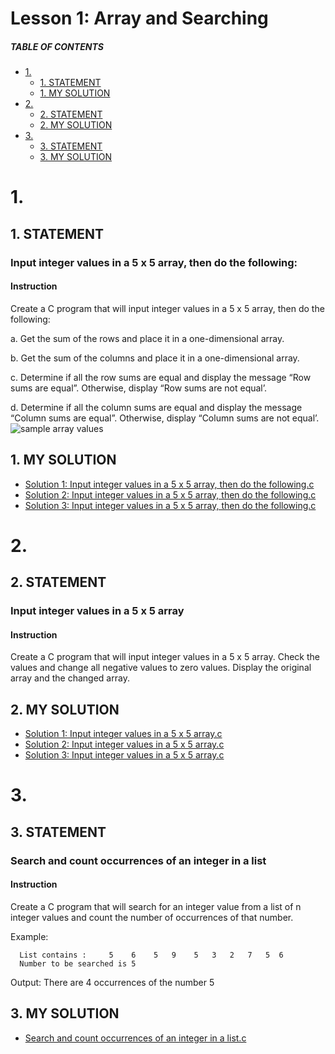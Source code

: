 # Lesson 1: Array and Searching

##### TABLE OF CONTENTS
- [1.](#1)
  * [1. STATEMENT](#1-statement)
  * [1. MY SOLUTION](#1-my-solution)
- [2.](#2)
  * [2. STATEMENT](#2-statement)
  * [2. MY SOLUTION](#2-my-solution)
- [3.](#3)
  * [3. STATEMENT](#3-statement)
  * [3. MY SOLUTION](#3-my-solution)


# 1.
## 1. STATEMENT
### Input integer values in a 5 x 5 array, then do the following:
#### Instruction
Create a C program that will input integer values in a 5 x 5 array, then do the following:

a.	Get the sum of the rows and place it in a one-dimensional array.

b.	Get the sum of the columns and place it in a one-dimensional array.

c.	Determine if all the row sums are equal and display the message “Row sums are equal”.  Otherwise, display “Row sums are not equal’.

d.	Determine if all the column sums are equal and display the message “Column sums are equal”.  Otherwise, display “Column sums are not equal’.  
![sample array values](https://github.com/p3uj/Computer-Programming-2-Assignments/assets/121591269/cc06dd1f-60a4-4b3f-b3b1-77339c006dc1)

## 1. MY SOLUTION
- [Solution 1: Input integer values in a 5 x 5 array, then do the following.c](https://github.com/p3uj/Computer-Programming-2-Assignments/blob/cbbd7ca973f913e52a5409b5244953706c5ff362/Solution%201%3A%20Input%20integer%20values%20in%20a%205%20x%205%20array%2C%20then%20do%20the%20following.c)
- [Solution 2: Input integer values in a 5 x 5 array, then do the following.c](https://github.com/p3uj/Computer-Programming-2-Assignments/blob/ecc6559d70032450c894e21b93d161a20a4ac37e/Solution%202%3A%20Input%20integer%20values%20in%20a%205%20x%205%20array%2C%20then%20do%20the%20following.c)
- [Solution 3: Input integer values in a 5 x 5 array, then do the following.c](https://github.com/p3uj/Computer-Programming-2-Assignments/blob/95a2f0c7d3fcc9cf1326fa9ca9645fb1b90ceb49/Solution%203%3A%20Input%20integer%20values%20in%20a%205%20x%205%20array%2C%20then%20do%20the%20following.c)


# 2.
## 2. STATEMENT
### Input integer values in a 5 x 5 array
#### Instruction
Create a C program that will input integer values in a 5 x 5 array.  Check the values and change all negative values to zero values.  Display the original array and the changed array.

## 2. MY SOLUTION
- [Solution 1: Input integer values in a 5 x 5 array.c](https://github.com/p3uj/Computer-Programming-2-Assignments/blob/7cc7ed086e209200226af4a798bc49f93aba5826/Solution%201%3A%20Input%20integer%20values%20in%20a%205%20x%205%20array.c)
- [Solution 2: Input integer values in a 5 x 5 array.c](https://github.com/p3uj/Computer-Programming-2-Assignments/blob/c010c01fbbcbfcc3306e26bc100b87c93339a87d/Solution%202%3A%20Input%20integer%20values%20in%20a%205%20x%205%20array.c)
- [Solution 3: Input integer values in a 5 x 5 array.c](https://github.com/p3uj/Computer-Programming-2-Assignments/blob/fbe691fe3d790e4ba603f1b73362293dcd5fe6f5/Solution%203%3A%20Input%20integer%20values%20in%20a%205%20x%205%20array.c)


# 3.
## 3. STATEMENT
### Search and count occurrences of an integer in a list
#### Instruction
Create a C program that will search for an integer value from a list of n integer values and count the number of occurrences of that number.

Example:

      List contains :     5    6    5   9    5   3   2   7   5  6
      Number to be searched is 5

Output:   There are 4 occurrences of the number 5

## 3. MY SOLUTION
- [Search and count occurrences of an integer in a list.c](https://github.com/p3uj/Computer-Programming-2-Assignments/blob/6d754e19db70b582c5054a3167d92bc77c6f45b8/Search%20and%20count%20occurrences%20of%20an%20integer%20in%20a%20list.c)
